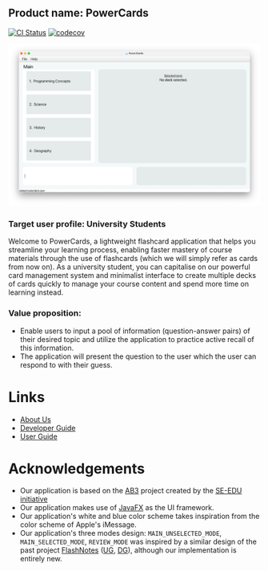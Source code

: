 ## Product name: PowerCards

[![CI Status](https://github.com/AY2223S2-CS2103T-W11-3/tp/workflows/Java%20CI/badge.svg)](https://github.com/AY2223S2-CS2103T-W11-3/tp/actions)
[![codecov](https://codecov.io/gh/AY2223S2-CS2103T-W11-3/tp/branch/master/graph/badge.svg?token=OXR3WZBSBR)](https://codecov.io/gh/AY2223S2-CS2103T-W11-3/tp)

![Ui](docs/images/Ui.png)


### Target user profile: University Students
Welcome to PowerCards, a lightweight flashcard application that helps you streamline your learning process, enabling faster mastery of course materials through the use of flashcards (which we will simply refer as cards from now on). As a university student, you can capitalise on our powerful card management system and minimalist interface to create multiple decks of cards quickly to manage your course content and spend more time on learning instead.
### Value proposition: 
- Enable users to input a pool of information (question-answer pairs) of their desired topic and utilize the application to practice active recall of this information.
- The application will present the question to the user which the user can respond to with their guess. 

# Links

- [About Us](https://github.com/AY2223S2-CS2103T-W11-3/tp/blob/master/docs/AboutUs.md)
- [Developer Guide](https://github.com/AY2223S2-CS2103T-W11-3/tp/blob/master/docs/DeveloperGuide.md)
- [User Guide](https://github.com/AY2223S2-CS2103T-W11-3/tp/blob/master/docs/UserGuide.md)

# Acknowledgements

- Our application is based on the [AB3](https://se-education.org/addressbook-level3/) project created by the [SE-EDU initiative](https://se-education.org/)
- Our application makes use of [JavaFX](https://openjfx.io/) as the UI framework.
- Our application's white and blue color scheme takes inspiration from the color scheme of Apple's iMessage.
- Our application's three modes design: `MAIN_UNSELECTED_MODE`, `MAIN_SELECTED_MODE`, `REVIEW_MODE` was inspired by a similar design of the past project [FlashNotes](https://ay2021s1-cs2103t-t15-2.github.io/tp/) ([UG](https://ay2021s1-cs2103t-t15-2.github.io/tp/UserGuide.html), [DG](https://ay2021s1-cs2103t-t15-2.github.io/tp/DeveloperGuide.html)), although our implementation is entirely new. 
